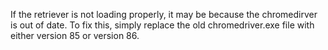 If the retriever is not loading properly, it may be because the chromedirver is out of date. To fix this, simply replace the old chromedriver.exe file with either version 85 or version 86.
